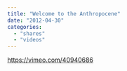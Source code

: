 ```yaml
---
title: "Welcome to the Anthropocene"
date: "2012-04-30"
categories: 
  - "shares"
  - "videos"
---
```


https://vimeo.com/40940686
